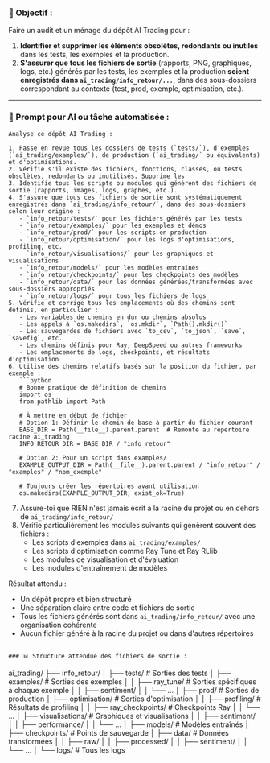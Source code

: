 ### 🎯 Objectif :
Faire un audit et un ménage du dépôt AI Trading pour :
1. **Identifier et supprimer les éléments obsolètes, redondants ou inutiles** dans les tests, les exemples et la production.
2. **S'assurer que tous les fichiers de sortie** (rapports, PNG, graphiques, logs, etc.) générés par les tests, les exemples et la production **soient enregistrés dans `ai_trading/info_retour/...`**, dans des sous-dossiers correspondant au contexte (test, prod, exemple, optimisation, etc.).

---

### 🧠 Prompt pour AI ou tâche automatisée :
```plaintext
Analyse ce dépôt AI Trading :

1. Passe en revue tous les dossiers de tests (`tests/`), d'exemples (`ai_trading/examples/`), de production (`ai_trading/` ou équivalents) et d'optimisations.
2. Vérifie s'il existe des fichiers, fonctions, classes, ou tests obsolètes, redondants ou inutilisés. Supprime les
3. Identifie tous les scripts ou modules qui génèrent des fichiers de sortie (rapports, images, logs, graphes, etc.).
4. S'assure que tous ces fichiers de sortie sont systématiquement enregistrés dans `ai_trading/info_retour/`, dans des sous-dossiers selon leur origine :
   - `info_retour/tests/` pour les fichiers générés par les tests
   - `info_retour/examples/` pour les exemples et démos
   - `info_retour/prod/` pour les scripts en production
   - `info_retour/optimisation/` pour les logs d'optimisations, profiling, etc.
   - `info_retour/visualisations/` pour les graphiques et visualisations
   - `info_retour/models/` pour les modèles entraînés
   - `info_retour/checkpoints/` pour les checkpoints des modèles
   - `info_retour/data/` pour les données générées/transformées avec sous-dossiers appropriés
   - `info_retour/logs/` pour tous les fichiers de logs
5. Vérifie et corrige tous les emplacements où des chemins sont définis, en particulier :
   - Les variables de chemins en dur ou chemins absolus
   - Les appels à `os.makedirs`, `os.mkdir`, `Path().mkdir()`
   - Les sauvegardes de fichiers avec `to_csv`, `to_json`, `save`, `savefig`, etc.
   - Les chemins définis pour Ray, DeepSpeed ou autres frameworks
   - Les emplacements de logs, checkpoints, et résultats d'optimisation
6. Utilise des chemins relatifs basés sur la position du fichier, par exemple :
   ```python
   # Bonne pratique de définition de chemins
   import os
   from pathlib import Path
   
   # À mettre en début de fichier
   # Option 1: Définir le chemin de base à partir du fichier courant
   BASE_DIR = Path(__file__).parent.parent  # Remonte au répertoire racine ai_trading
   INFO_RETOUR_DIR = BASE_DIR / "info_retour"
   
   # Option 2: Pour un script dans examples/
   EXAMPLE_OUTPUT_DIR = Path(__file__).parent.parent / "info_retour" / "examples" / "nom_exemple"
   
   # Toujours créer les répertoires avant utilisation
   os.makedirs(EXAMPLE_OUTPUT_DIR, exist_ok=True)
   ```
7. Assure-toi que RIEN n'est jamais écrit à la racine du projet ou en dehors de `ai_trading/info_retour/`
8. Vérifie particulièrement les modules suivants qui génèrent souvent des fichiers :
   - Les scripts d'exemples dans `ai_trading/examples/`
   - Les scripts d'optimisation comme Ray Tune et Ray RLlib
   - Les modules de visualisation et d'évaluation
   - Les modules d'entraînement de modèles

Résultat attendu : 
- Un dépôt propre et bien structuré
- Une séparation claire entre code et fichiers de sortie
- Tous les fichiers générés sont dans `ai_trading/info_retour/` avec une organisation cohérente
- Aucun fichier généré à la racine du projet ou dans d'autres répertoires
```

### 📊 Structure attendue des fichiers de sortie :

```
ai_trading/
├── info_retour/
│   ├── tests/                  # Sorties des tests
│   ├── examples/               # Sorties des exemples 
│   │   ├── ray_tune/           # Sorties spécifiques à chaque exemple
│   │   ├── sentiment/
│   │   └── ...
│   ├── prod/                   # Sorties de production
│   ├── optimisation/           # Sorties d'optimisation
│   │   ├── profiling/          # Résultats de profiling
│   │   ├── ray_checkpoints/    # Checkpoints Ray
│   │   └── ...
│   ├── visualisations/         # Graphiques et visualisations
│   │   ├── sentiment/
│   │   ├── performance/
│   │   └── ...
│   ├── models/                 # Modèles entraînés
│   ├── checkpoints/            # Points de sauvegarde
│   ├── data/                   # Données transformées
│   │   ├── raw/
│   │   ├── processed/
│   │   ├── sentiment/
│   │   └── ...
│   └── logs/                   # Tous les logs
```
